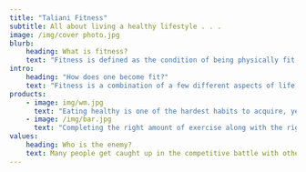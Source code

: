 ```yaml
---
title: "Taliani Fitness"
subtitle: All about living a healthy lifestyle . . .
image: /img/cover photo.jpg
blurb:
    heading: What is fitness?
    text: "Fitness is defined as the condition of being physically fit and healthy."
intro:
    heading: "How does one become fit?"
    text: "Fitness is a combination of a few different aspects of life. It is sometimes described as the connection between the mind, body, and soul. In order to maintain wellness, all three aspects of a person must be in sync and thriving. A combination of physical activity, healthy eating habits and proper rest is  how to improve fitness."
products:
    - image: img/wm.jpg
      text: "Eating healthy is one of the hardest habits to acquire, yet one of the most important. Proper nutrition is sometimes overlooked but it is necessary for the body to consume the right amount of food along with the right types of food."
    - image: /img/bar.jpg
      text: "Completing the right amount of exercise along with the right type of exercise can be tricky at times. Proper exercise all depends on your body and yourself as a person. Keeping the body in shape will help your overall fitness."
values:
    heading: Who is the enemy?
    text: Many people get caught up in the competitive battle with other people in terms of appearance and abilities. Envy plays a part in everyone's life and so it is crucial to keep in mind that the only person you are competing against is yourself!
---
```

